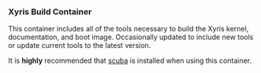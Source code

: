### Xyris Build Container

This container includes all of the tools necessary to build the Xyris kernel, documentation, and boot image. Occasionally updated to include new tools or update current tools to the latest version.

It is **highly** recommended that [scuba](https://github.com/JonathonReinhart/scuba) is installed when using this container.
